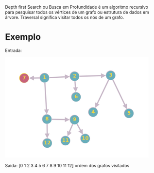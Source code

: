 Depth first Search ou Busca em Profundidade é um algoritmo recursivo para pesquisar todos os vértices de um grafo ou estrutura de dados em árvore. Traversal significa visitar todos os nós de um grafo.

# Exemplo

Entrada:

![App Screenshot](./assets/grafos.png)

Saida: [0 1 2 3 4 5 6 7 8 9 10 11 12] ordem dos grafos visitados